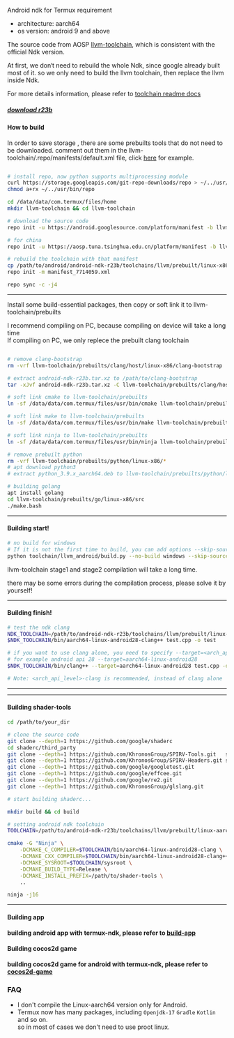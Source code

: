 Android ndk for Termux
requirement
* architecture: aarch64
* os version: android 9 and above 

The source code from AOSP [llvm-toolchain](https://android.googlesource.com/toolchain/llvm-project), which is consistent with the official Ndk version.

At first, we don‘t need to rebuild the whole Ndk, since google already built most of it.
so we only need to build the llvm toolchain, then replace the llvm inside Ndk.

For more details information, please refer to [toolchain readme docs](https://github.com/Lzhiyong/termux-ndk/tree/master/docs)

##### [download r23b](https://github.com/Lzhiyong/termux-ndk/releases)

####  How to build

In order to save storage , there are some prebuilts tools that do not need to be downloaded. 
comment out them in the llvm-toolchain/.repo/manifests/default.xml file, click [here](https://github.com/Lzhiyong/termux-ndk/blob/master/patches/repo/default.xml.patch) for example.

```bash

# install repo, now python supports multiprocessing module
curl https://storage.googleapis.com/git-repo-downloads/repo > ~/../usr/bin/repo
chmod a+rx ~/../usr/bin/repo

cd /data/data/com.termux/files/home 
mkdir llvm-toolchain && cd llvm-toolchain

# download the source code
repo init -u https://android.googlesource.com/platform/manifest -b llvm-toolchain

# for china
repo init -u https://aosp.tuna.tsinghua.edu.cn/platform/manifest -b llvm-toolchain

# rebuild the toolchain with that manifest
cp /path/to/android/android-ndk-r23b/toolchains/llvm/prebuilt/linux-x86_64/manifest_7714059.xml .repo/manifests
repo init -m manifest_7714059.xml

repo sync -c -j4

```
 ****

Install some build-essential packages, then copy or soft link it to llvm-toolchain/prebuilts

I recommend compiling on PC, because compiling on device will take a long time</br>
If compiling on PC, we only replece the prebuilt clang toolchain

```bash

# remove clang-bootstrap 
rm -vrf llvm-toolchain/prebuilts/clang/host/linux-x86/clang-bootstrap

# extract android-ndk-r23b.tar.xz to /path/to/clang-bootstrap
tar -xJvf android-ndk-r23b.tar.xz -C llvm-toolchain/prebuilts/clang/host/linux-x86/clang-bootstrap

# soft link cmake to llvm-toolchain/prebuilts
ln -sf /data/data/com.termux/files/usr/bin/cmake llvm-toolchain/prebuilts/cmake/linux-x86/bin/cmake

# soft link make to llvm-toolchain/prebuilts
ln -sf /data/data/com.termux/files/usr/bin/make llvm-toolchain/prebuilts/build-tools/linux-x86/bin/make

# soft link ninja to llvm-toolchain/prebuilts
ln -sf /data/data/com.termux/files/usr/bin/ninja llvm-toolchain/prebuilts/build-tools/linux-x86/bin/ninja

# remove prebuilt python
rm -vrf llvm-toolchain/prebuilts/python/linux-x86/*
# apt download python3
# extract python_3.9.x_aarch64.deb to llvm-toolchain/prebuilts/python/linux-x86

# building golang
apt install golang
cd llvm-toolchain/prebuilts/go/linux-x86/src
./make.bash

```

 **** 
####  Building start!

```bash
# no build for windows
# If it is not the first time to build, you can add options --skip-source-setup to save time
python toolchain/llvm_android/build.py --no-build windows --skip-source-setup
```

llvm-toolchain stage1 and stage2 compilation will take a long time.

there may be some errors during the compilation process, please solve it by yourself!

 **** 
 
#### Building finish!
```bash
# test the ndk clang
NDK_TOOLCHAIN=/path/to/android-ndk-r23b/toolchains/llvm/prebuilt/linux-aarch64
$NDK_TOOLCHAIN/bin/aarch64-linux-android28-clang++ test.cpp -o test

# if you want to use clang alone, you need to specify --target=<arch_api_level>
# for example android api 28 --target=aarch64-linux-android28
$NDK_TOOLCHAIN/bin/clang++ --target=aarch64-linux-android28 test.cpp -o test

# Note: <arch_api_level>-clang is recommended, instead of clang alone

```
 **** 

 **** 
#### Building shader-tools
```bash
cd /path/to/your_dir

# clone the source code
git clone --depth=1 https://github.com/google/shaderc
cd shaderc/third_party
git clone --depth=1 https://github.com/KhronosGroup/SPIRV-Tools.git   spirv-tools
git clone --depth=1 https://github.com/KhronosGroup/SPIRV-Headers.git spirv-tools/external/spirv-headers
git clone --depth=1 https://github.com/google/googletest.git
git clone --depth=1 https://github.com/google/effcee.git
git clone --depth=1 https://github.com/google/re2.git
git clone --depth=1 https://github.com/KhronosGroup/glslang.git

# start building shaderc...

mkdir build && cd build

# setting android ndk toolchain
TOOLCHAIN=/path/to/android-ndk-r23b/toolchains/llvm/prebuilt/linux-aarch64

cmake -G "Ninja" \
    -DCMAKE_C_COMPILER=$TOOLCHAIN/bin/aarch64-linux-android28-clang \
    -DCMAKE_CXX_COMPILER=$TOOLCHAIN/bin/aarch64-linux-android28-clang++ \
    -DCMAKE_SYSROOT=$TOOLCHAIN/sysroot \
    -DCMAKE_BUILD_TYPE=Release \
    -DCMAKE_INSTALL_PREFIX=/path/to/shader-tools \
    ..

ninja -j16
```

 **** 

#### Building app
**building android app with termux-ndk, please refer to [build-app](https://github.com/Lzhiyong/termux-ndk/tree/master/build-app)**

#### Building cocos2d game
**building cocos2d game for android with termux-ndk, please refer to [cocos2d-game](https://github.com/Lzhiyong/termux-ndk/tree/master/cocos2d-game)**

### FAQ

* I don't compile the Linux-aarch64 version only for Android.</br>
* Termux now has many packages, including `Openjdk-17` `Gradle` `Kotlin` and so on.</br>
so in most of cases we don't need to use proot linux.
